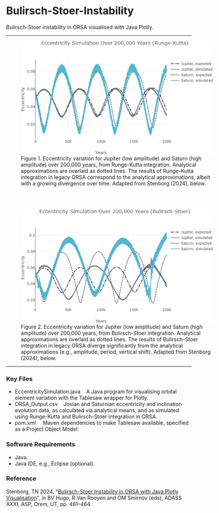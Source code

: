 # Bulirsch-Stoer-Instability

Bulirsch-Stoer instability in ORSA visualised with Java Plotly.

---

<figure style="width:522px;">
  <img src="plot_eccentricity_RK.png" alt="Planetary Runge-Kutta integration with ORSA." width="522" height="308">
  <figcaption>Figure 1. Eccentricity variation for Jupiter (low amplitude) and Saturn (high amplitude) over 200,000 years, from Runge-Kutta integration. Analytical approximations are overlaid as dotted lines. The results of Runge-Kutta integration in legacy ORSA correspond to the analytical approximations, albeit with a growing divergence over time. Adapted from Stenborg (2024), below.</figcaption>
</figure>
<br />
<br />

<figure style="width:522px;">
  <img src="plot_eccentricity_BS.png" alt="Planetary Bulirsch-Stoer integration with ORSA." width="522" height="308">
  <figcaption>Figure 2. Eccentricity variation for Jupiter (low amplitude) and Saturn (high amplitude) over 200,000 years, from Bulirsch-Stoer integration. Analytical approximations are overlaid as dotted lines. The results of Bulirsch-Stoer integration in legacy ORSA diverge significantly from the analytical approximations (e.g., amplitude, period, vertical shift). Adapted from Stenborg (2024), below.</figcaption>
</figure>

---

### Key Files

- EccentricitySimulation.java &nbsp;&nbsp; A Java program for visualising orbital element variation with the Tablesaw wrapper for Plotly.<br />
- ORSA_Output.csv &nbsp;&nbsp; Jovian and Saturnian eccentricity and inclination evolution data, as calculated via analytical means, and as simulated using Runge-Kutta and Bulirsch-Stoer integration in ORSA.<br />
- pom.xml &nbsp;&nbsp;&nbsp; Maven dependencies to make Tablesaw available, specified as a Project Object Model.

### Software Requirements

- Java.<br />
- Java IDE, e.g., Eclipse (optional).<br />

### Reference

Stenborg, TN 2024, "[Bulirsch-Stoer Instability in ORSA with Java Plotly Visualisation](https://aspbooks.org/custom/publications/paper/535-0459.html)", in BV Hugo, R Van Rooyen and OM Smirnov (eds), ADASS XXXI, ASP, Orem, UT, pp. 461&ndash;464.
